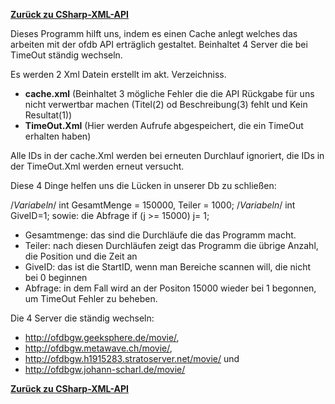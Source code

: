[__Zurück zu CSharp-XML-API__](https://github.com/DerDannyF/CSharp-XML-API)

Dieses Programm hilft uns, indem es einen Cache anlegt welches das arbeiten mit der ofdb API erträglich gestaltet.
Beinhaltet 4 Server die bei TimeOut ständig wechseln. 

Es werden 2 Xml Datein erstellt im akt. Verzeichniss. 
- **cache.xml** (Beinhaltet 3 mögliche Fehler die die API Rückgabe für uns nicht verwertbar machen (Titel(2) od Beschreibung(3) fehlt und Kein Resultat(1))
- **TimeOut.Xml** (Hier werden Aufrufe abgespeichert, die ein TimeOut erhalten haben)

Alle IDs in der cache.Xml werden bei erneuten Durchlauf ignoriert, die IDs in der TimeOut.Xml werden erneut versucht.



Diese 4 Dinge helfen uns die Lücken in unserer Db zu schließen:

/*Variabeln*/ int GesamtMenge = 150000, Teiler = 1000;
/*Variabeln*/ int GiveID=1; 
sowie: die Abfrage if (j >= 15000) j= 1;

- Gesamtmenge: das sind die Durchläufe die das Programm macht. 
- Teiler: nach diesen Durchläufen zeigt das Programm die übrige Anzahl, die Position und die Zeit an
- GiveID: das ist die StartID, wenn man Bereiche scannen will, die nicht bei 0 beginnen
- Abfrage: in dem Fall wird an der Positon 15000 wieder bei 1 begonnen, um TimeOut Fehler zu beheben.


Die 4 Server die ständig wechseln: 

- http://ofdbgw.geeksphere.de/movie/, 
- http://ofdbgw.metawave.ch/movie/,
- http://ofdbgw.h1915283.stratoserver.net/movie/ und 
- http://ofdbgw.johann-scharl.de/movie/


[__Zurück zu CSharp-XML-API__](https://github.com/DerDannyF/CSharp-XML-API)
